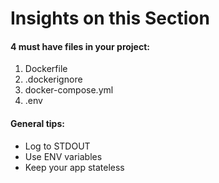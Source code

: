 # Insights on this Section
#### 4 must have files in your project:
1. Dockerfile
2. .dockerignore
3. docker-compose.yml
4. .env
#### General tips:
- Log to STDOUT
- Use ENV variables
- Keep your app stateless
